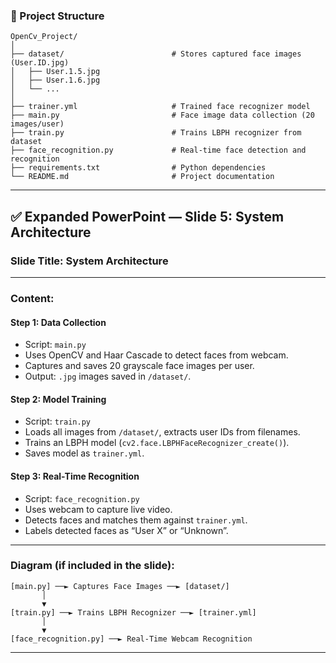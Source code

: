 ### 📂 Project Structure

```
OpenCv_Project/
│
├── dataset/                        # Stores captured face images (User.ID.jpg)
│   ├── User.1.5.jpg
│   ├── User.1.6.jpg
│   └── ...
│
├── trainer.yml                     # Trained face recognizer model
├── main.py                         # Face image data collection (20 images/user)
├── train.py                        # Trains LBPH recognizer from dataset
├── face_recognition.py             # Real-time face detection and recognition
├── requirements.txt                # Python dependencies
└── README.md                       # Project documentation
```

---

## ✅ Expanded PowerPoint — Slide 5: System Architecture

### **Slide Title**: System Architecture

---

### **Content**:

#### **Step 1: Data Collection**

* Script: `main.py`
* Uses OpenCV and Haar Cascade to detect faces from webcam.
* Captures and saves 20 grayscale face images per user.
* Output: `.jpg` images saved in `/dataset/`.

#### **Step 2: Model Training**

* Script: `train.py`
* Loads all images from `/dataset/`, extracts user IDs from filenames.
* Trains an LBPH model (`cv2.face.LBPHFaceRecognizer_create()`).
* Saves model as `trainer.yml`.

#### **Step 3: Real-Time Recognition**

* Script: `face_recognition.py`
* Uses webcam to capture live video.
* Detects faces and matches them against `trainer.yml`.
* Labels detected faces as “User X” or “Unknown”.

---

### Diagram (if included in the slide):

```plaintext
[main.py] ──► Captures Face Images ──► [dataset/]
       │
       ▼
[train.py] ──► Trains LBPH Recognizer ──► [trainer.yml]
       │
       ▼
[face_recognition.py] ──► Real-Time Webcam Recognition
```

---


